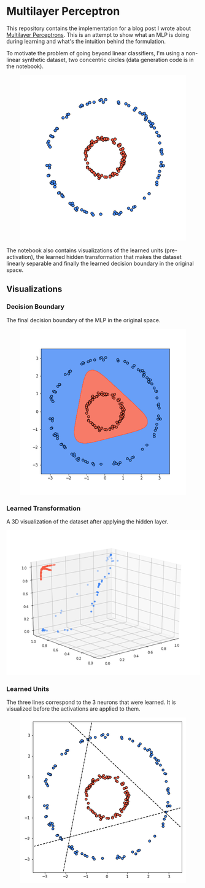 # Multilayer Perceptron


This repository contains the implementation for a blog post I wrote about [Multilayer Perceptrons](https://giothinks.com/multilayer-perceptron/). This is an attempt to show what an MLP is doing during learning and what's the intuition behind the formulation.

To motivate the problem of going beyond linear classifiers, I'm using a non-linear synthetic dataset, two concentric circles (data generation code is in the notebook).

<p align="center">
<img src="circles.png">
</p>

The notebook also contains visualizations of the learned units (pre-activation), the learned hidden transformation that makes the dataset linearly separable and finally the learned decision boundary in the original space.

## Visualizations

### Decision Boundary
The final decision boundary of the MLP in the original space.
<p align="center">
<img src="decision_boundary.png">
</p>

### Learned Transformation

A 3D visualization of the dataset after applying the hidden layer.

<p align="center">
<img src="projection.png">
</p>

### Learned Units
The three lines correspond to the 3 neurons that were learned. It is visualized before the activations are applied to them.

<p align="center">
<img src="hidden_classifiers.png">
</p>
